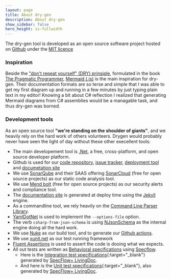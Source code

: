 ```yaml
---
layout: page
title: About dry-gen
description: About dry-gen
show_sidebar: false
hero_height: is-fullwidth
---
```


The dry-gen tool is developed as an open source software project hosted on [Github](https://github.com/ebjornset/DryGen) under the [MIT licence](https://github.com/ebjornset/DryGen/blob/main/LICENSE.md)

### Inspiration

Beside the ["don't repeat yourself" (DRY) prinsiple](https://en.wikipedia.org/wiki/Don%27t_repeat_yourself), formulated in the book [The Pragmatic Programmer](https://en.wikipedia.org/wiki/The_Pragmatic_Programmer), [Mermaid (.js)](https://mermaid-js.github.io/mermaid/#/) is the main inspiration for dry-gen. Their documentation formats are so terse and simple that I was able to get my first diagram up and running in a few minutes by just typing plain text in my editor! Knowing a bit about C# reflection I realized that generating Mermaid diagrams from C# assemblies would be a managable task, and thus dry-gen was borned.

### Development tools

As an open source tool **"we're standing on the shoulder of giants"**, and we heavily rely on the hard work of others volunteers. Drygen would probably never have seen the light of day without these other execellent tools:

- The main developement tool is [.Net](https://dotnet.microsoft.com/), a free, cross-platform, and open source developer platform.
- Github is used for our [code repository](https://github.com/ebjornset/DryGen), [issue tracker](https://github.com/ebjornset/DryGen/issues), [deployment tool](https://github.com/ebjornset/DryGen/actions) and [documetation site](https://docs.drygen.net/)
- We use [SonarQube](https://www.sonarqube.org/) and their SAAS offering [SonarCloud](https://sonarcloud.io/project/overview?id=ebjornset_DryGen) (free for open source projects) as our static code analysis tool.
- We use [Mend bolt](https://www.mend.io/free-developer-tools/bolt/) (free for open source projects) as our security alerts and compliance tool.
- The [documentation site](https://docs.drygen.net/) is generated at deploy time using the [Jekyll](https://jekyllrb.com/) engine.
- As a commandline tool, we rely heavily on the [Command Line Parser Library](https://github.com/commandlineparser/commandline).
- [YamlDotNet](https://github.com/aaubry/YamlDotNet) is used to implement the `--options-file` option.
- The verb `csharp-from-json-schema` is using [NJsonSchema](https://github.com/RicoSuter/NJsonSchema) as the internal engine doing all the hard work.
- We use [Nuke](https://nuke.build/) as our build tool, and to generate our [Github actions](https://github.com/ebjornset/DryGen/actions).
- We use [xunit.net](https://xunit.net/) as our test running framework
- [Fluent Assertions](https://fluentassertions.com/) is used to assert the code is dooing what we expects.
- All out tests are written as [Behavioral specifications](https://en.wikipedia.org/wiki/Behavior-driven_development#Behavioral_specifications) using [Specflow](https://specflow.org).
  - Here is the [Integration test specifications](specs/drygen-itests.html){:target="\_blank"} generated by [SpecFlow+ LivingDoc](https://specflow.org/tools/living-doc/).
  - And here is the [Unit test specifications](specs/drygen-utests.html){:target="\_blank"}, also generated by [SpecFlow+ LivingDoc](https://specflow.org/tools/living-doc/).
